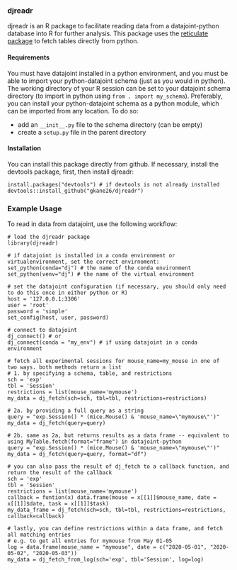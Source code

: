 ### djreadr

djreadr is an R package to facilitate reading data from a datajoint-python database into R for further analysis. This package uses the [reticulate package](https://rstudio.github.io/reticulate/) to fetch tables directly from python. 

#### Requirements

You must have datajoint installed in a python environment, and you must be able to import your python-datajoint schema (just as you would in python). The working directory of your R session can be set to your datajoint schema directory (to import in python using `from . import my_schema`). Preferably, you can install your python-datajoint schema as a python module, which can be imported from any location. To do so:
 - add an `__init__.py` file to the schema directory (can be empty)
 - create a `setup.py` file in the parent directory

#### Installation

You can install this package directly from github. If necessary, install the devtools package, first, then install djreadr:

```
install.packages("devtools") # if devtools is not already installed
devtools::install_github("gkane26/djreadr")
```

### Example Usage

To read in data from datajoint, use the following workflow:

```
# load the djreadr package
library(djreadr)

# if datajoint is installed in a conda environment or virtualenvironment, set the correct envirnoment:
set_python(conda="dj") # the name of the conda environment
set_python(venv="dj") # the name of the virtual environment

# set the datajoint configuration (if necessary, you should only need to do this once in either python or R)
host = '127.0.0.1:3306'
user = 'root'
password = 'simple'
set_config(host, user, password)

# connect to datajoint
dj_connect() # or
dj_connect(conda = "my_env") # if using datajoint in a conda environment

# fetch all experimental sessions for mouse_name=my_mouse in one of two ways. both methods return a list
# 1. by specifying a schema, table, and restrictions
sch = 'exp'
tbl = 'Session'
restrictions = list(mouse_name='mymouse')
my_data = dj_fetch(sch=sch, tbl=tbl, restrictions=restrictions)

# 2a. by providing a full query as a string
query = "exp.Session() * (mice.Mouse() & 'mouse_name=\"mymouse\"')"
my_data = dj_fetch(query=query)

# 2b. same as 2a, but returns results as a data frame -- equivalent to using MyTable.fetch(format="frame") in datajoint-python
query = "exp.Session() * (mice.Mouse() & 'mouse_name=\"mymouse\"')"
my_data = dj_fetch(query=query, format="df")

# you can also pass the result of dj_fetch to a callback function, and return the result of the callback
sch = 'exp'
tbl = 'Session'
restrictions = list(mouse_name='mymouse')
callback = funtion(x) data.frame(mouse = x[[1]]$mouse_name, date = x[[1]]$date, task = x[[1]]$task)
my_data_frame = dj_fetch(sch=sch, tbl=tbl, restrictions=restrictions, callback=callback)

# lastly, you can define restrictions within a data frame, and fetch all matching entries
# e.g. to get all entries for mymouse from May 01-05
log = data.frame(mouse_name = "mymouse", date = c("2020-05-01", "2020-05-02", "2020-05-03"))
my_data = dj_fetch_from_log(sch='exp', tbl='Session', log=log)
```

